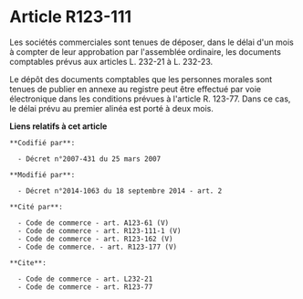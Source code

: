 # Article R123-111

Les sociétés commerciales sont tenues de déposer, dans le délai d'un mois à compter de leur approbation par l'assemblée
ordinaire, les documents comptables prévus aux articles L. 232-21 à L. 232-23. 

Le dépôt des documents comptables que les personnes morales sont tenues de publier en annexe au registre peut être effectué
par voie électronique dans les conditions prévues à l'article R. 123-77. Dans ce cas, le délai prévu au premier alinéa est
porté à deux mois.

**Liens relatifs à cet article**

	**Codifié par**:

	  - Décret n°2007-431 du 25 mars 2007

	**Modifié par**:

	  - Décret n°2014-1063 du 18 septembre 2014 - art. 2

	**Cité par**:

	  - Code de commerce - art. A123-61 (V)
	  - Code de commerce - art. R123-111-1 (V)
	  - Code de commerce - art. R123-162 (V)
	  - Code de commerce. - art. R123-177 (V)

	**Cite**:

	  - Code de commerce - art. L232-21
	  - Code de commerce - art. R123-77
